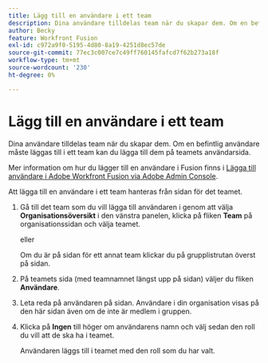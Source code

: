 ```yaml
---
title: Lägg till en användare i ett team
description: Dina användare tilldelas team när du skapar dem. Om en befintlig användare måste läggas till i ett team kan du lägga till dem på teamets användarsida.
author: Becky
feature: Workfront Fusion
exl-id: c972a9f0-5195-4d80-8a19-4251d8ec57de
source-git-commit: 77ec3c007ce7c49ff760145fafcd7f62b273a18f
workflow-type: tm+mt
source-wordcount: '230'
ht-degree: 0%

---
```


# Lägg till en användare i ett team

Dina användare tilldelas team när du skapar dem. Om en befintlig användare måste läggas till i ett team kan du lägga till dem på teamets användarsida.

Mer information om hur du lägger till en användare i Fusion finns i [Lägga till användare i Adobe Workfront Fusion via Adobe Admin Console](/help/workfront-fusion/set-up-and-manage-workfront-fusion/set-up-and-manage-orgs-and-teams/set-up-orgs-teams-and-users/add-fusion-users-admin-console.md).

Att lägga till en användare i ett team hanteras från sidan för det teamet.

1. Gå till det team som du vill lägga till användaren i genom att välja **Organisationsöversikt** i den vänstra panelen, klicka på fliken **Team** på organisationssidan och välja teamet.

   eller

   Om du är på sidan för ett annat team klickar du på grupplistrutan överst på sidan.

1. På teamets sida (med teamnamnet längst upp på sidan) väljer du fliken **Användare**.
1. Leta reda på användaren på sidan. Användare i din organisation visas på den här sidan även om de inte är medlem i gruppen.
1. Klicka på **Ingen** till höger om användarens namn och välj sedan den roll du vill att de ska ha i teamet.

   Användaren läggs till i teamet med den roll som du har valt.
